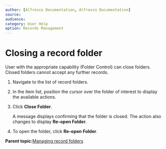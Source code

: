 ```yaml
---
author: [Alfresco Documentation, Alfresco Documentation]
source: 
audience: 
category: User Help
option: Records Management
---
```


# Closing a record folder

User with the appropriate capability \(Folder Control\) can close folders. Closed folders cannot accept any further records.

1.  Navigate to the list of record folders.

2.  In the item list, position the cursor over the folder of interest to display the available actions.

3.  Click **Close Folder**.

    A message displays confirming that the folder is closed. The action also changes to display **Re-open Folder**.

4.  To open the folder, click **Re-open Folder**.


**Parent topic:**[Managing record folders](../tasks/rm-recordfolder-manage.md)

